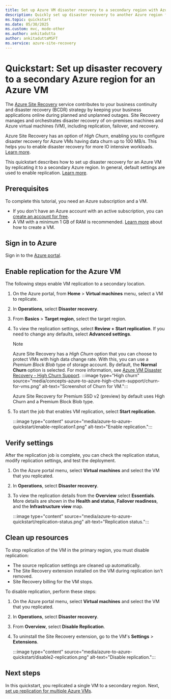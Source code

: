 ```yaml
---
title: Set up Azure VM disaster recovery to a secondary region with Azure Site Recovery
description: Quickly set up disaster recovery to another Azure region for an Azure VM, using the Azure Site Recovery service.
ms.topic: quickstart
ms.date: 05/30/2025
ms.custom: mvc, mode-other
ms.author: ankitadutta
author: ankitaduttaMSFT
ms.service: azure-site-recovery
---
```


# Quickstart: Set up disaster recovery to a secondary Azure region for an Azure VM

The [Azure Site Recovery](site-recovery-overview.md) service contributes to your business continuity and disaster recovery (BCDR) strategy by keeping your business applications online during planned and unplanned outages. Site Recovery manages and orchestrates disaster recovery of on-premises machines and Azure virtual machines (VM), including replication, failover, and recovery.

Azure Site Recovery has an option of *High Churn*, enabling you to configure disaster recovery for Azure VMs having data churn up to 100 MB/s. This helps you to enable disaster recovery for more IO intensive workloads. [Learn more](../site-recovery/concepts-azure-to-azure-high-churn-support.md).

This quickstart describes how to set up disaster recovery for an Azure VM by replicating it to a secondary Azure region. In general, default settings are used to enable replication. [Learn more](azure-to-azure-tutorial-enable-replication.md).

## Prerequisites

To complete this tutorial, you need an Azure subscription and a VM.

- If you don't have an Azure account with an active subscription, you can [create an account for free](https://azure.microsoft.com/free/?WT.mc_id=A261C142F).
- A VM with a minimum 1 GB of RAM is recommended. [Learn more](/azure/virtual-machines/windows/quick-create-portal) about how to create a VM.

## Sign in to Azure

Sign in to the [Azure portal](https://portal.azure.com).

## Enable replication for the Azure VM

The following steps enable VM replication to a secondary location.

1. On the Azure portal, from **Home** > **Virtual machines** menu, select a VM to replicate.
1. In **Operations**, select **Disaster recovery**.
1. From **Basics** > **Target region**, select the target region.
1. To view the replication settings, select **Review + Start replication**. If you need to change any defaults, select **Advanced settings**.
   >[!Note]
   >Azure Site Recovery has a *High Churn* option that you can choose to protect VMs with high data change rate. With this, you can use a *Premium Block Blob* type of storage account. By default, the **Normal Churn** option is selected. For more information, see [Azure VM Disaster Recovery - High Churn Support](./concepts-azure-to-azure-high-churn-support.md).
   >:::image type="High churn" source="media/concepts-azure-to-azure-high-churn-support/churn-for-vms.png" alt-text="Screenshot of Churn for VM.":::
   >
   >Azure Site Recovery for Premium SSD v2 (preview) by default uses High Churn and a Premium Block Blob type. 
1. To start the job that enables VM replication, select **Start replication**.

   :::image type="content" source="media/azure-to-azure-quickstart/enable-replication1.png" alt-text="Enable replication.":::

## Verify settings

After the replication job is complete, you can check the replication status, modify replication settings, and test the deployment.

1. On the Azure portal menu, select **Virtual machines** and select the VM that you replicated.
1. In **Operations**, select **Disaster recovery**.
1. To view the replication details from the **Overview** select **Essentials**. More details are shown in the **Health and status**, **Failover readiness**, and the **Infrastructure view** map.

   :::image type="content" source="media/azure-to-azure-quickstart/replication-status.png" alt-text="Replication status.":::

## Clean up resources

To stop replication of the VM in the primary region, you must disable replication:

- The source replication settings are cleaned up automatically.
- The Site Recovery extension installed on the VM during replication isn't removed.
- Site Recovery billing for the VM stops.

To disable replication, perform these steps:

1. On the Azure portal menu, select **Virtual machines** and select the VM that you replicated.
1. In **Operations**, select **Disaster recovery**.
1. From **Overview**, select **Disable Replication**.
1. To uninstall the Site Recovery extension, go to the VM's **Settings** > **Extensions**.

   :::image type="content" source="media/azure-to-azure-quickstart/disable2-replication.png" alt-text="Disable replication.":::

## Next steps

In this quickstart, you replicated a single VM to a secondary region. Next, [set up replication for multiple Azure VMs](azure-to-azure-tutorial-enable-replication.md).


